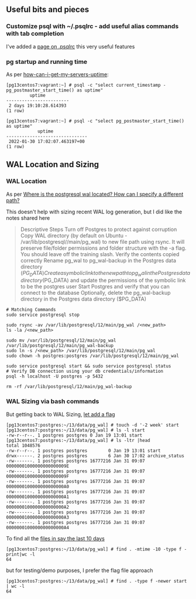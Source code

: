 ## Useful bits and pieces

### Customize psql with ~/.psqlrc - add useful alias commands with tab completion

I've added a [page on .psqlrc](psqlrc.md) this very useful features


### pg startup and running time
As per [how-can-i-get-my-servers-uptime](https://dba.stackexchange.com/questions/99428/how-can-i-get-my-servers-uptime):

```
[pg13centos7:vagrant:~] # psql -c "select current_timestamp - pg_postmaster_start_time() as uptime"
         uptime
------------------------
 2 days 19:10:28.614393
(1 row)

[pg13centos7:vagrant:~] # psql -c "select pg_postmaster_start_time() as uptime"
            uptime
-------------------------------
 2022-01-30 17:02:07.463197+00
(1 row)
```




## WAL Location and Sizing

### WAL Location

As per [Where is the postgresql wal located? How can I specify a different path?](https://stackoverflow.com/questions/19047954/where-is-the-postgresql-wal-located-how-can-i-specify-a-different-path)

This doesn't help with sizing recent WAL log generation, but I did like the notes shared here

> Descriptive Steps
Turn off Postgres to protect against corruption
Copy WAL directory (by default on Ubuntu - /var/lib/postgresql/<version>/main/pg_wal) to new file path using rsync. It will preserve file/folder permissions and folder structure with the -a flag. You should leave off the training slash.
Verify the contents copied correctly
Rename pg_wal to pg_wal-backup in the Postgres data directory ($PG_DATA)
Create a symbolic link to the new path to pg_wal in the Postgres data directory ($PG_DATA) and update the permissions of the symbolic link to be the postgres user
Start Postgres and verify that you can connect to the database
Optionally, delete the pg_wal-backup directory in the Postgres data directory ($PG_DATA)

```
# Matching Commands
sudo service postgresql stop

sudo rsync -av /var/lib/postgresql/12/main/pg_wal /<new_path>
ls -la /<new_path>

sudo mv /var/lib/postgresql/12/main/pg_wal /var/lib/postgresql/12/main/pg_wal-backup
sudo ln -s /<new_path> /var/lib/postgresql/12/main/pg_wal
sudo chown -h postgres:postgres /var/lib/postgresql/12/main/pg_wal

sudo service postgresql start && sudo service postgresql status
# Verify DB connection using your db credentials/information
psql -h localhost -U postgres -p 5432

rm -rf /var/lib/postgresql/12/main/pg_wal-backup
```

### WAL Sizing via bash commands

But getting back to WAL Sizing, [let add a flag](https://unix.stackexchange.com/questions/326762/how-to-change-created-time-stamp-one-week-ago)

```
[pg13centos7:postgres:~/13/data/pg_wal] # touch -d '-2 week' start
[pg13centos7:postgres:~/13/data/pg_wal] # ls -l start
-rw-r--r--. 1 postgres postgres 0 Jan 19 13:01 start
[pg13centos7:postgres:~/13/data/pg_wal] # ls -ltr |head
total 1048576
-rw-r--r--. 1 postgres postgres        0 Jan 19 13:01 start
drwx------. 2 postgres postgres        6 Jan 30 17:02 archive_status
-rw-------. 1 postgres postgres 16777216 Jan 31 09:07 00000001000000000000009E
-rw-------. 1 postgres postgres 16777216 Jan 31 09:07 00000001000000000000009F
-rw-------. 1 postgres postgres 16777216 Jan 31 09:07 0000000100000000000000A0
-rw-------. 1 postgres postgres 16777216 Jan 31 09:07 0000000100000000000000A1
-rw-------. 1 postgres postgres 16777216 Jan 31 09:07 0000000100000000000000A2
-rw-------. 1 postgres postgres 16777216 Jan 31 09:07 0000000100000000000000A3
-rw-------. 1 postgres postgres 16777216 Jan 31 09:07 0000000100000000000000A4
```


To find all the [files in say the last 10 days](https://stackoverflow.com/questions/801095/how-do-i-find-all-the-files-that-were-created-today-in-unix-linux)

```
[pg13centos7:postgres:~/13/data/pg_wal] # find . -mtime -10 -type f -print|wc -l
64
```

but for testing/demo purposes, I prefer the flag file approach

```
[pg13centos7:postgres:~/13/data/pg_wal] # find . -type f -newer start | wc -l
64
```






